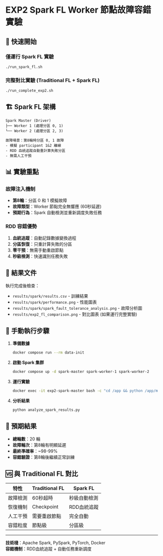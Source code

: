 # EXP2 Spark FL Worker 節點故障容錯實驗

## 🚀 快速開始

### 僅運行 Spark FL 實驗
```bash
./run_spark_fl.sh
```

### 完整對比實驗 (Traditional FL + Spark FL)
```bash
./run_complete_exp2.sh
```

## 🏗️ Spark FL 架構

```
Spark Master (Driver)
├── Worker 1 (處理分區 0, 1)
└── Worker 2 (處理分區 2, 3)

故障場景：第8輪時分區 0, 1 故障
- 模擬 participant 1&2 離線
- RDD 血統追蹤自動重計算失敗分區
- 無需人工干預
```

## 📊 實驗重點

### 故障注入機制
- **第8輪**：分區 0 和 1 模擬故障
- **故障類型**：Worker 節點完全無響應 (60秒延遲)
- **預期行為**：Spark 自動檢測並重新調度失敗任務

### RDD 容錯優勢
1. **血統追蹤**：自動記錄數據變換過程
2. **分區恢復**：只重計算失敗的分區
3. **零干預**：無需手動重啟節點
4. **秒級檢測**：快速識別任務失敗

## 📁 結果文件

執行完成後檢查：
- `results/spark/results.csv` - 訓練結果
- `results/spark/performance.png` - 性能圖表
- `results/spark/spark_fault_tolerance_analysis.png` - 故障分析圖
- `results/exp2_fl_comparison.png` - 對比圖表 (如果運行完整實驗)

## 🔧 手動執行步驟

1. **準備數據**
   ```bash
   docker compose run --rm data-init
   ```

2. **啟動 Spark 集群**
   ```bash
   docker compose up -d spark-master spark-worker-1 spark-worker-2
   ```

3. **運行實驗**
   ```bash
   docker exec -it exp2-spark-master bash -c "cd /app && python /app/main.py"
   ```

4. **分析結果**
   ```bash
   python analyze_spark_results.py
   ```

## 🎯 預期結果

- **總輪數**：20 輪
- **故障輪次**：第8輪有明顯延遲
- **最終準確率**：~98-99%
- **容錯驗證**：第8輪後繼續正常訓練

## 🆚 與 Traditional FL 對比

| 特性 | Traditional FL | Spark FL |
|------|----------------|----------|
| 故障檢測 | 60秒超時 | 秒級自動檢測 |
| 恢復機制 | Checkpoint | RDD血統追蹤 |
| 人工干預 | 需要重啟節點 | 完全自動 |
| 容錯粒度 | 節點級 | 分區級 |

---

**技術棧**：Apache Spark, PySpark, PyTorch, Docker  
**容錯機制**：RDD血統追蹤 + 自動任務重新調度 